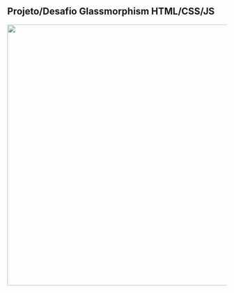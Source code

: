 <h2>Projeto/Desafio Glassmorphism HTML/CSS/JS</h2>
<div align="center">
<img src="https://user-images.githubusercontent.com/121596125/213295883-683e41f3-1395-48f5-ba2e-e11e6624ec41.gif" width="600px" heigh="285" />
</div>
